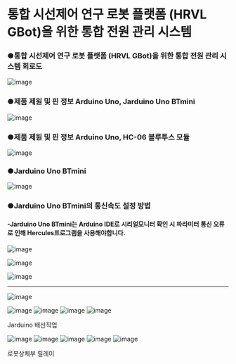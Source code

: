 # 통합 시선제어 연구 로봇 플랫폼 (HRVL GBot)을 위한 통합 전원 관리 시스템

### ●통합 시선제어 연구 로봇 플랫폼 (HRVL GBot)을 위한 통합 전원 관리 시스템 회로도
![image](https://user-images.githubusercontent.com/47591345/61581202-323e6d80-ab56-11e9-9ecc-830ec8b0f519.png)



### ●제품 제원 및 핀 정보 Arduino Uno, Jarduino Uno BTmini
![image](https://user-images.githubusercontent.com/47591345/61475975-f32de200-a9c6-11e9-84ac-8f287be7c9e4.png)


### ●제품 제원 및 핀 정보 Arduino Uno, HC-06 블루투스 모듈
![image](https://user-images.githubusercontent.com/47591345/61476005-05a81b80-a9c7-11e9-8b30-0e927df87147.png)


### ●Jarduino Uno BTmini
![image](https://user-images.githubusercontent.com/47591345/61476037-15276480-a9c7-11e9-874d-1ab930c0c7ed.png)


### ●Jarduino Uno BTmini의 통신속도 설정 방법
####  -Jarduino Uno BTmini는 Arduino IDE로 시리얼모니터 확인 시 파라미터 통신 오류로 인해 Hercules프로그램을 사용해야합니다.
![image](https://user-images.githubusercontent.com/47591345/61476063-27a19e00-a9c7-11e9-90c6-2e8e3979ba40.png)

![image](https://user-images.githubusercontent.com/47591345/61476093-36885080-a9c7-11e9-89e5-23b097f0ae94.png)

<Jarduino simple circuit diagram>
  
![image](https://user-images.githubusercontent.com/47591345/61476114-430ca900-a9c7-11e9-9e31-4a1c90c7c2f0.png)

<Aarduino simple circuit diagram>
  
  ------------------------------------------------------------------------------------------------------------
  
![image](https://user-images.githubusercontent.com/47591345/61475784-874b7980-a9c6-11e9-9699-f0ea1a9da51a.png)

<Emergency stop button>
  
  
![image](https://user-images.githubusercontent.com/47591345/61581283-3e76fa80-ab57-11e9-96cb-2ad1c1773b8c.png)
![image](https://user-images.githubusercontent.com/47591345/61581285-420a8180-ab57-11e9-8658-18294f284e7d.png)
![image](https://user-images.githubusercontent.com/47591345/61581286-446cdb80-ab57-11e9-8e45-7cbd98cacd63.png)
![image](https://user-images.githubusercontent.com/47591345/61581288-4cc51680-ab57-11e9-8639-c9f1c81c834d.png)

Jarduino 배선작업


![image](https://user-images.githubusercontent.com/47591345/61581306-8f86ee80-ab57-11e9-8589-eee4d37e9fdf.png)
![image](https://user-images.githubusercontent.com/47591345/61581300-8564f000-ab57-11e9-9c29-34198ec4c236.png)
![image](https://user-images.githubusercontent.com/47591345/61581307-94e43900-ab57-11e9-87f9-1faeab0bae5d.png)
![image](https://user-images.githubusercontent.com/47591345/61581358-687cec80-ab58-11e9-8cbc-f86722044336.png)
![image](https://user-images.githubusercontent.com/47591345/61581360-6ca90a00-ab58-11e9-8887-7be649ff24d5.png)

로봇상체부 릴레이 
